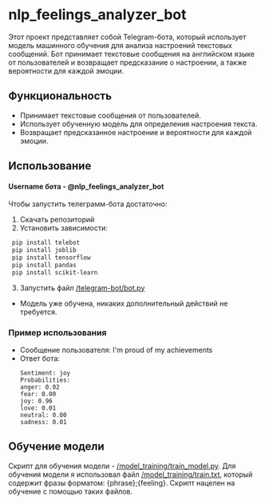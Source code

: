 # nlp_feelings_analyzer_bot

Этот проект представляет собой Telegram-бота, который использует модель машинного обучения для анализа настроений текстовых сообщений. Бот принимает текстовые сообщения на английском языке от пользователей и возвращает предсказание о настроении, а также вероятности для каждой эмоции.

## Функциональность

- Принимает текстовые сообщения от пользователей.
- Использует обученную модель для определения настроения текста.
- Возвращает предсказанное настроение и вероятности для каждой эмоции.

## Использование
#### Username бота - @nlp_feelings_analyzer_bot

Чтобы запустить телеграмм-бота достаточно:
1. Cкачать репозиторий
2. Установить зависимости:
 ```bash
  pip install telebot
  pip install joblib
  pip install tensorflow
  pip install pandas
  pip install scikit-learn
  ```
3. Запустить файл [/telegram-bot/bot.py](telegram_bot/bot.py)
- Модель уже обучена, никаких дополнительный действий не требуется.

### Пример использования
- Сообщение пользователя: I'm proud of my achievements
- Ответ бота:
  ```
  Sentiment: joy
  Probabilities:
  anger: 0.02
  fear: 0.00
  joy: 0.96
  love: 0.01
  neutral: 0.00
  sadness: 0.01
  ```

## Обучение модели
Скрипт для обучения модели - [/model_training/train_model.py](model_training/train_model.py). Для обучения модели я использовал файл [/model_training/train.txt](/model_training/train.txt), который содержит фразы форматом: {phrase};{feeling}. Скрипт нацелен на обучение с помощью таких файлов. 
